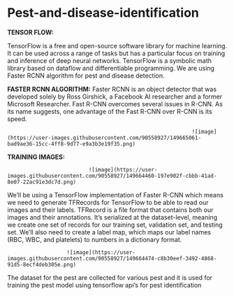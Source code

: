 # Pest-and-disease-identification

**TENSOR FLOW:**

TensorFlow is a free and open-source software library for machine learning. It can be used across a range of tasks but has a particular focus on training and inference of deep neural networks. TensorFlow is a symbolic math library based on dataflow and differentiable programming. We are using Faster RCNN algorithm for pest and disease detection.

**FASTER RCNN ALGORITHM:**
Faster RCNN is an object detector that was developed solely by Ross Girshick, a Facebook AI researcher and a former Microsoft Researcher. Fast R-CNN overcomes several issues in R-CNN. As its name suggests, one advantage of the Fast R-CNN over R-CNN is its speed.

                                                               ![image](https://user-images.githubusercontent.com/90558927/149665061-bad9ae36-15cc-4ff8-9d77-e9a3b3e19f35.png)

                

**TRAINING IMAGES:**
                                  
                              ![image](https://user-images.githubusercontent.com/90558927/149664460-197e902f-cbbb-41ad-8e07-22ac91e3dc7d.png)

We’ll be using a TensorFlow implementation of Faster R-CNN which means we need to generate TFRecords for TensorFlow to be able to read our images and their labels. TFRecord is a file format that contains both our images and their annotations. It’s serialized at the dataset-level, meaning we create one set of records for our training set, validation set, and testing set. We’ll also need to create a label map, which maps our label names (RBC, WBC, and platelets) to numbers in a dictionary format.
                       
                       ![image](https://user-images.githubusercontent.com/90558927/149664474-c8b30eef-3492-4868-91d5-8ecf4deb305e.png) 
                            
The dataset for the pest are collected for various pest  and it is used for training the pest model using tensorflow api’s for pest identification
